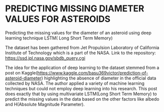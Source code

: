 # PREDICTING MISSING DIAMETER VALUES FOR ASTEROIDS
Predicting the missing values for the diameter of an asteroid using deep learning technique LSTM( Long Short Term Memory) 

The dataset has been gathered from Jet Propulsion Laboratory of California Institute of Technology which is a part of the NASA. 
Link to the repository: https://ssd.jpl.nasa.gov/sbdb_query.cgi

The idea for the application of deep learning to the dataset stemmed from a post on Kaggle(https://www.kaggle.com/basu369victor/prediction-of-asteroid-diameter) highlighting the absence of diameter in the official data collected by NASA. The author applied a variety of machine learning techniques but could not employ deep learning into his research. This post does exactly that by using multivariate LSTM(Long Short Term Memory) to predict the missing values in the data based on the other factors like albedo and H(Absolute Magnitude Parameter).
